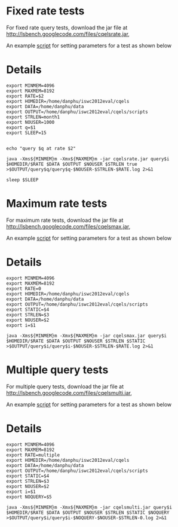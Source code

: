 # Fixed rate  tests #

For fixed rate query tests, download the jar file at http://lsbench.googlecode.com/files/cqelsrate.jar,

An example [script](http://lsbench.googlecode.com/files/cqelsrate.sh) for setting parameters for a test as shown below
# Details #
```
export MINMEM=4096
export MAXMEM=8192
export RATE=$2
export HOMEDIR=/home/danphu/iswc2012eval/cqels
export DATA=/home/danphu/data
export OUTPUT=/home/danphu/iswc2012eval/cqels/scripts
export STRLEN=month1
export NOUSER=1000
export q=$1
export SLEEP=15


echo "query $q at rate $2"

java -Xms${MINMEM}m -Xmx${MAXMEM}m -jar cqelsrate.jar query$i $HOMEDIR/$RATE $DATA $OUTPUT $NOUSER $STRLEN true >$OUTPUT/query$q/query$q-$NOUSER-$STRLEN-$RATE.log 2>&1

sleep $SLEEP

```

# Maximum rate tests #

For maximum rate tests, download the jar file at http://lsbench.googlecode.com/files/cqelsmax.jar,

An example [script](http://lsbench.googlecode.com/files/cqelsmax.sh) for setting parameters for a test as shown below
# Details #
```
export MINMEM=4096
export MAXMEM=8192
export RATE=0
export HOMEDIR=/home/danphu/iswc2012eval/cqels
export DATA=/home/danphu/data
export OUTPUT=/home/danphu/iswc2012eval/cqels/scripts
export STATIC=$4
export STRLEN=$3
export NOUSER=$2
export i=$1

java -Xms${MINMEM}m -Xmx${MAXMEM}m -jar cqelsmax.jar query$i $HOMEDIR/$RATE $DATA $OUTPUT $NOUSER $STRLEN $STATIC >$OUTPUT/query$i/query$i-$NOUSER-$STRLEN-$RATE.log 2>&1

```

# Multiple query tests #

For multiple query tests, download the jar file at http://lsbench.googlecode.com/files/cqelsmulti.jar,

An example [script](http://lsbench.googlecode.com/files/cqelsmulti.sh) for setting parameters for a test as shown below
# Details #
```
export MINMEM=4096
export MAXMEM=8192
export RATE=multiple
export HOMEDIR=/home/danphu/iswc2012eval/cqels
export DATA=/home/danphu/data
export OUTPUT=/home/danphu/iswc2012eval/cqels/scripts
export STATIC=$4
export STRLEN=$3
export NOUSER=$2
export i=$1
export NOQUERY=$5

java -Xms${MINMEM}m -Xmx${MAXMEM}m -jar cqelsmulti.jar query$i $HOMEDIR/$RATE $DATA $OUTPUT $NOUSER $STRLEN $STATIC $NOQUERY >$OUTPUT/query$i/query$i-$NOQUERY-$NOUSER-$STRLEN-0.log 2>&1

```
